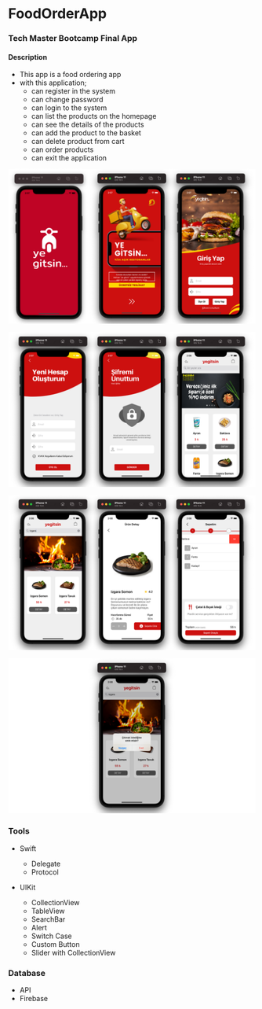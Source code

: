 # FoodOrderApp

### Tech Master Bootcamp Final App

#### Description
- This app is a food ordering app
- with this application;
  - can register in the system
  - can change password
  - can login to the system
  - can list the products on the homepage
  - can see the details of the products
  - can add the product to the basket
  - can delete product from cart
  - can order products
  - can exit the application


![Simulator](https://github.com/berkayyalcn21/FoodOrderApp/blob/main/images/1.png)

![Simulator](https://github.com/berkayyalcn21/FoodOrderApp/blob/main/images/2.png)

![Simulator](https://github.com/berkayyalcn21/FoodOrderApp/blob/main/images/3.png)

![Simulator](https://github.com/berkayyalcn21/FoodOrderApp/blob/main/images/4.png)


### Tools

- Swift
  - Delegate
  - Protocol
  
- UIKit
  - CollectionView
  - TableView
  - SearchBar
  - Alert
  - Switch Case
  - Custom Button
  - Slider with CollectionView
 
### Database
- API
- Firebase
  
